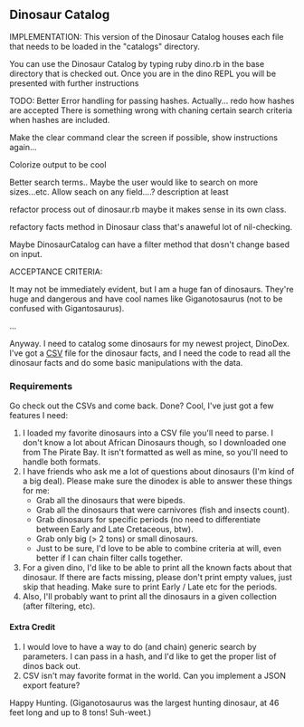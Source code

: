 ## Dinosaur Catalog


IMPLEMENTATION:
This version of the Dinosaur Catalog houses each file that needs to be loaded in the "catalogs" directory.

You can use the Dinosaur Catalog by typing ruby dino.rb in the base directory that is checked out.
Once you are in the dino REPL you will be presented with further instructions



TODO:
Better Error handling for passing hashes.
  Actually... redo how hashes are accepted
  There is something wrong with chaning certain search criteria when hashes are included.

Make the clear command clear the screen if possible, show instructions again...

Colorize output to be cool

Better search terms..
  Maybe the user would like to search on more sizes...etc.
  Allow seach on any field....? description at least

refactor process out of dinosaur.rb
  maybe it makes sense in its own class.

refactory facts method in Dinosaur class
  that's anaweful lot of nil-checking.

Maybe DinosaurCatalog can have a filter method that dosn't change based on input.









ACCEPTANCE CRITERIA:

It may not be immediately evident, but I am a huge fan of dinosaurs. They're huge and dangerous and have cool names like Giganotosaurus (not to be confused with Gigantosaurus).

...

Anyway. I need to catalog some dinosaurs for my newest project, DinoDex. I've got a [CSV](http://ruby-doc.org/stdlib-1.9.3/libdoc/csv/rdoc/CSV.html) file for the dinosaur facts, and I need the code to read all the dinosaur facts and do some basic manipulations with the data.

### Requirements

Go check out the CSVs and come back. Done? Cool, I've just got a few features I need:

1. I loaded my favorite dinosaurs into a CSV file you'll need to parse. I don't know a lot about African Dinosaurs though, so I downloaded one from The Pirate Bay. It isn't formatted as well as mine, so you'll need to handle both formats.
2. I have friends who ask me a lot of questions about dinosaurs (I'm kind of a big deal). Please make sure the dinodex is able to answer these things for me:
    * Grab all the dinosaurs that were bipeds.
    * Grab all the dinosaurs that were carnivores (fish and insects count).
    * Grab dinosaurs for specific periods (no need to differentiate between Early and Late Cretaceous, btw).
    * Grab only big (> 2 tons) or small dinosaurs.
    * Just to be sure, I'd love to be able to combine criteria at will, even better if I can chain filter calls together.
3. For a given dino, I'd like to be able to print all the known facts about that dinosaur. If there are facts missing, please don't print empty values, just skip that heading. Make sure to print Early / Late etc for the periods.
4. Also, I'll probably want to print all the dinosaurs in a given collection (after filtering, etc).

#### Extra Credit

1. I would love to have a way to do (and chain) generic search by parameters. I can pass in a hash, and I'd like to get the proper list of dinos back out.
2. CSV isn't may favorite format in the world. Can you implement a JSON export feature?

Happy Hunting. (Giganotosaurus was the largest hunting dinosaur, at 46 feet long and up to 8 tons! Suh-weet.)

